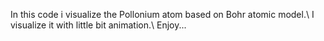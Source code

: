 In this code i visualize the Pollonium atom based on Bohr atomic model.\\
I visualize it with little bit animation.\\
Enjoy...
